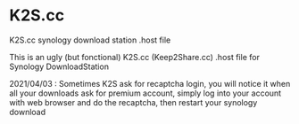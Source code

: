 # K2S.cc
 K2S.cc synology download station .host file

This is an ugly (but fonctional) K2S.cc (Keep2Share.cc) .host file for Synology DownloadStation

2021/04/03 : Sometimes K2S ask for recaptcha login, you will notice it when all your downloads ask for premium account, simply log into your account with web browser and do the recaptcha, then restart your synology download